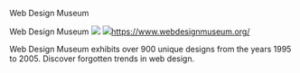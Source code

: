 Web Design Museum

Web Design Museum
![](../_resources/e82b218842f512ef9d12b3f374db86e8.png)
![](../_resources/5ed06b954e604571d9cf7534ee0a8eb3.png)https://www.webdesignmuseum.org/

Web Design Museum exhibits over 900 unique designs from the years 1995 to 2005. Discover forgotten trends in web design.